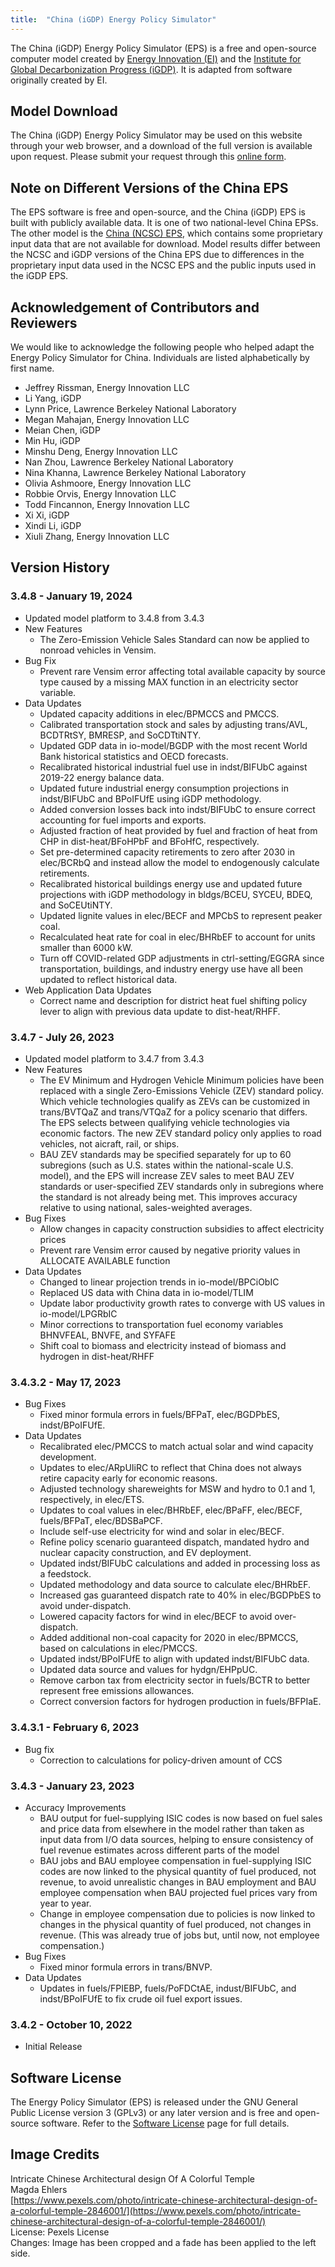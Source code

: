 ```yaml
---
title:  "China (iGDP) Energy Policy Simulator"
---
```


The China (iGDP) Energy Policy Simulator (EPS) is a free and open-source computer model created by [Energy Innovation (EI)](https://energyinnovation.org/) and the [Institute for Global Decarbonization Progress (iGDP)](http://www.igdp.cn/).  It is adapted from software originally created by EI.

## Model Download

The China (iGDP) Energy Policy Simulator may be used on this website through your web browser, and a download of the full version is available upon request. Please submit your request through this [online form](https://wkf.ms/3hIh7YF).

## Note on Different Versions of the China EPS

The EPS software is free and open-source, and the China (iGDP) EPS is built with publicly available data. It is one of two national-level China EPSs. The other model is the [China (NCSC) EPS](https://energypolicy.solutions/home/china/en), which contains some proprietary input data that are not available for download. Model results differ between the NCSC and iGDP versions of the China EPS due to differences in the proprietary input data used in the NCSC EPS and the public inputs used in the iGDP EPS.

## Acknowledgement of Contributors and Reviewers

We would like to acknowledge the following people who helped adapt the Energy Policy Simulator for China. Individuals are listed alphabetically by first name.

* Jeffrey Rissman, Energy Innovation LLC
* Li Yang, iGDP
* Lynn Price, Lawrence Berkeley National Laboratory
* Megan Mahajan, Energy Innovation LLC
* Meian Chen, iGDP
* Min Hu, iGDP
* Minshu Deng, Energy Innovation LLC
* Nan Zhou, Lawrence Berkeley National Laboratory
* Nina Khanna, Lawrence Berkeley National Laboratory
* Olivia Ashmoore, Energy Innovation LLC
* Robbie Orvis, Energy Innovation LLC
* Todd Fincannon, Energy Innovation LLC
* Xi Xi, iGDP
* Xindi Li, iGDP
* Xiuli Zhang, Energy Innovation LLC

## Version History

### **3.4.8 - January 19, 2024**

* Updated model platform to 3.4.8 from 3.4.3
* New Features
  * The Zero-Emission Vehicle Sales Standard can now be applied to nonroad vehicles in Vensim.
* Bug Fix
  * Prevent rare Vensim error affecting total available capacity by source type caused by a missing MAX function in an electricity sector variable.
* Data Updates
  * Updated capacity additions in elec/BPMCCS and PMCCS.
  * Calibrated transportation stock and sales by adjusting trans/AVL, BCDTRtSY, BMRESP, and SoCDTtiNTY.
  * Updated GDP data in io-model/BGDP with the most recent World Bank historical statistics and OECD forecasts.
  * Recalibrated historical industrial fuel use in indst/BIFUbC against 2019-22 energy balance data.
  * Updated future industrial energy consumption projections in indst/BIFUbC and BPoIFUfE using iGDP methodology.
  * Added conversion losses back into indst/BIFUbC to ensure correct accounting for fuel imports and exports.
  * Adjusted fraction of heat provided by fuel and fraction of heat from CHP in dist-heat/BFoHPbF and BFoHfC, respectively.
  * Set pre-determined capacity retirements to zero after 2030 in elec/BCRbQ and instead allow the model to endogenously calculate retirements.
  * Recalibrated historical buildings energy use and updated future projections with iGDP methodology in bldgs/BCEU, SYCEU, BDEQ, and SoCEUtiNTY.
  * Updated lignite values in elec/BECF and MPCbS to represent peaker coal.
  * Recalculated heat rate for coal in elec/BHRbEF to account for units smaller than 6000 kW.
  * Turn off COVID-related GDP adjustments in ctrl-setting/EGGRA since transportation, buildings, and industry energy use have all been updated to reflect historical data.
* Web Application Data Updates
  * Correct name and description for district heat fuel shifting policy lever to align with previous data update to dist-heat/RHFF.
  

### **3.4.7 - July 26, 2023**

* Updated model platform to 3.4.7 from 3.4.3
* New Features
  * The EV Minimum and Hydrogen Vehicle Minimum policies have been replaced with a single Zero-Emissions Vehicle (ZEV) standard policy. Which vehicle technologies qualify as ZEVs can be customized in trans/BVTQaZ and trans/VTQaZ for a policy scenario that differs. The EPS selects between qualifying vehicle technologies via economic factors. The new ZEV standard policy only applies to road vehicles, not aicraft, rail, or ships.
  * BAU ZEV standards may be specified separately for up to 60 subregions (such as U.S. states within the national-scale U.S. model), and the EPS will increase ZEV sales to meet BAU ZEV standards or user-specified ZEV standards only in subregions where the standard is not already being met. This improves accuracy relative to using national, sales-weighted averages.
* Bug Fixes
  * Allow changes in capacity construction subsidies to affect electricity prices
  * Prevent rare Vensim error caused by negative priority values in ALLOCATE AVAILABLE function
* Data Updates
  * Changed to linear projection trends in io-model/BPCiObIC
  * Replaced US data with China data in io-model/TLIM
  * Update labor productivity growth rates to converge with US values in io-model/LPGRbIC
  * Minor corrections to transportation fuel economy variables BHNVFEAL, BNVFE, and SYFAFE
  * Shift coal to biomass and electricity instead of biomass and hydrogen in dist-heat/RHFF


### **3.4.3.2 - May 17, 2023**
* Bug Fixes
  * Fixed minor formula errors in fuels/BFPaT, elec/BGDPbES, indst/BPoIFUfE.
* Data Updates
  * Recalibrated elec/PMCCS to match actual solar and wind capacity development.
  * Updates to elec/ARpUIiRC to reflect that China does not always retire capacity early for economic reasons.
  * Adjusted technology shareweights for MSW and hydro to 0.1 and 1, respectively, in elec/ETS.
  * Updates to coal values in elec/BHRbEF, elec/BPaFF, elec/BECF, fuels/BFPaT, elec/BDSBaPCF.
  * Include self-use electricity for wind and solar in elec/BECF.
  * Refine policy scenario guaranteed dispatch, mandated hydro and nuclear capacity construction, and EV deployment.
  * Updated indst/BIFUbC calculations and added in processing loss as a feedstock.
  * Updated methodology and data source to calculate elec/BHRbEF.
  * Increased gas guaranteed dispatch rate to 40% in elec/BGDPbES to avoid under-dispatch.
  * Lowered capacity factors for wind in elec/BECF to avoid over-dispatch.
  * Added additional non-coal capacity for 2020 in elec/BPMCCS, based on calculations in elec/PMCCS.
  * Updated indst/BPoIFUfE to align with updated indst/BIFUbC data.
  * Updated data source and values for hydgn/EHPpUC.
  * Remove carbon tax from electricity sector in fuels/BCTR to better represent free emissions allowances.
  * Correct conversion factors for hydrogen production in fuels/BFPIaE.

### **3.4.3.1 - February 6, 2023**
* Bug fix
  * Correction to calculations for policy-driven amount of CCS

### **3.4.3 - January 23, 2023**

* Accuracy Improvements
  * BAU output for fuel-supplying ISIC codes is now based on fuel sales and price data from elsewhere in the model rather than taken as input data from I/O data sources, helping to ensure consistency of fuel revenue estimates across different parts of the model
  * BAU jobs and BAU employee compensation in fuel-supplying ISIC codes are now linked to the physical quantity of fuel produced, not revenue, to avoid unrealistic changes in BAU employment and BAU employee compensation when BAU projected fuel prices vary from year to year.
  * Change in employee compensation due to policies is now linked to changes in the physical quantity of fuel produced, not changes in revenue.  (This was already true of jobs but, until now, not employee compensation.)
* Bug Fixes
  * Fixed minor formula errors in trans/BNVP.
* Data Updates
  * Updates in fuels/FPIEBP, fuels/PoFDCtAE, indust/BIFUbC, and indst/BPoIFUfE to fix crude oil fuel export issues.
  
### **3.4.2 - October 10, 2022**

* Initial Release

## Software License

The Energy Policy Simulator (EPS) is released under the GNU General Public License version 3 (GPLv3) or any later version and is free and open-source software.  Refer to the [Software License](../software-license) page for full details.

## Image Credits
Intricate Chinese Architectural design Of A Colorful Temple<br/>
Magda Ehlers<br/>
[https://www.pexels.com/photo/intricate-chinese-architectural-design-of-a-colorful-temple-2846001/](https://www.pexels.com/photo/intricate-chinese-architectural-design-of-a-colorful-temple-2846001/)<br/>
License: Pexels License<br/>
Changes: Image has been cropped and a fade has been applied to the left side.<br/>
